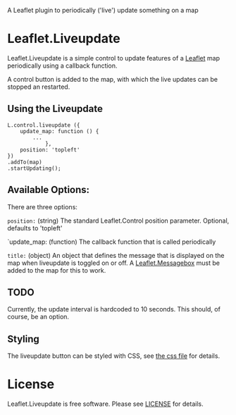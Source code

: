 A Leaflet plugin to periodically ('live') update something on a map

# Leaflet.Liveupdate

Leaflet.Liveupdate is a simple control to update features of a
[Leaflet](http://leafletjs.com/) map periodically using a callback function.

A control button is added to the map, with which the live updates can
be stopped an restarted.

## Using the Liveupdate

    L.control.liveupdate ({
        update_map: function () {
            ...
				},
        position: 'topleft'
    })
    .addTo(map)
    .startUpdating();

## Available Options:

There are three options:

`position:` (string) The standard Leaflet.Control position parameter. Optional, defaults to 'topleft'

`update_map: (function) The callback function that is called periodically

`title:` (object) An object that defines the message that is displayed on the map when liveupdate is
toggled on or off. A [Leaflet.Messagebox](https://github.com/tinuzz/leaflet-messagebox)
must be added to the map for this to work.

## TODO ##

Currently, the update interval is hardcoded to 10 seconds. This should, of course, be an option.

## Styling ##

The liveupdate button can be styled with CSS, see [the css file](leaflet-liveupdate.css) for details.

# License

Leaflet.Liveupdate is free software. Please see [LICENSE](LICENSE) for details.
